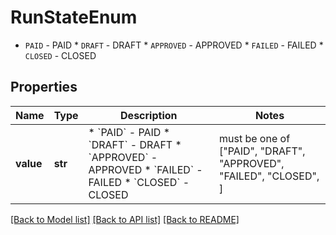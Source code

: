 # RunStateEnum

* `PAID` - PAID * `DRAFT` - DRAFT * `APPROVED` - APPROVED * `FAILED` - FAILED * `CLOSED` - CLOSED

## Properties
Name | Type | Description | Notes
------------ | ------------- | ------------- | -------------
**value** | **str** | * &#x60;PAID&#x60; - PAID * &#x60;DRAFT&#x60; - DRAFT * &#x60;APPROVED&#x60; - APPROVED * &#x60;FAILED&#x60; - FAILED * &#x60;CLOSED&#x60; - CLOSED |  must be one of ["PAID", "DRAFT", "APPROVED", "FAILED", "CLOSED", ]

[[Back to Model list]](../README.md#documentation-for-models) [[Back to API list]](../README.md#documentation-for-api-endpoints) [[Back to README]](../README.md)


